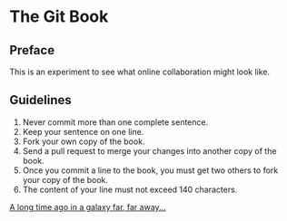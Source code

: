 # The Git Book

## Preface

This is an experiment to see what online collaboration might look like.

## Guidelines

1. Never commit more than one complete sentence.
2. Keep your sentence on one line.
3. Fork your own copy of the book.
4. Send a pull request to merge your changes into another copy of the book.
5. Once you commit a line to the book, you must get two others to fork your copy of the book.
6. The content of your line must not exceed 140 characters.






[A long time ago in a galaxy far, far away...](https://twitter.com/mocheen/status/332962899825942529)
